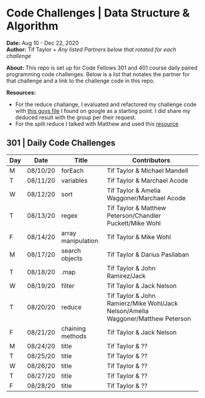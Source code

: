 # Code Challenges | Data Structure & Algorithm 
**Date:** Aug 10 - Dec 22, 2020  
**Author:** Tif Taylor + *Any listed Partners below that rotated for each challenge*

**About:**
This repo is set up for Code Fellows 301 and 401 course daily paired programming code challenges. Below is a list that notates the partner for that challenge and a link to the challenge code in this repo.

**Resources:**
- For the reduce challange, I evaluated and refactored my challenge code with [this guys file](https://gist.github.com/quangnd/572c6d410cb6512b7f252af0f2eb7cae) I found on google as a starting point. I did share my deduced result with the group per their request. 
- For the split reduce I talked with Matthew and used this [resource](https://dev.to/navi/comment/45bn)    

## 301 | Daily Code Challenges

Day | Date | Title | Contributors
--|--|--|--
M | 08/10/20 | forEach | Tif Taylor & Michael Mandell 
T | 08/11/20 | variables | Tif Taylor & Marchael Acode  
W | 08/12/20 | sort | Tif Taylor & Amelia Waggoner/Marchael Acode 
T | 08/13/20 | regex | Tif Taylor & Matthew Peterson/Chandler Puckett/Mike Wohl
F | 08/14/20 | array manipulation | Tif Taylor & Mike Wohl    
M | 08/17/20 | search objects | Tif Taylor & Darius Pasilaban    
T | 08/18/20 | .map | Tif Taylor & John Ramirez/Jack   
W | 08/19/20 | filter| Tif Taylor & Jack Nelson   
T | 08/20/20 | reduce | Tif Taylor & John Ramierz/Mike Wohl/Jack Nelson/Amelia Waggoner/Matthew Peterson      
F | 08/21/20 | chaining methods | Tif Taylor & Jack Nelson    
M | 08/24/20 | title | Tif Taylor & ??  
T | 08/25/20 | title | Tif Taylor & ??  
W | 08/26/20 | title | Tif Taylor & ??  
T | 08/27/20 | title | Tif Taylor & ??  
F | 08/28/20 | title | Tif Taylor & ??  
